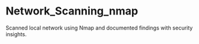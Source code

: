 # Network_Scanning_nmap
Scanned local network using Nmap and documented findings with security insights.
